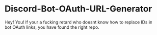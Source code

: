 # Discord-Bot-OAuth-URL-Generator
Hey! You! If your a fucking retard who doesnt know how to replace IDs in bot OAuth links, you have found the right repo.
